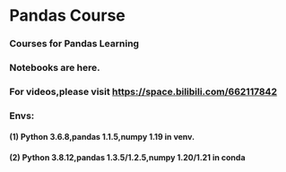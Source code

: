 # Pandas Course
### Courses for Pandas Learning
### Notebooks are here.
### For videos,please visit https://space.bilibili.com/662117842
### Envs: 
#### (1) Python 3.6.8,pandas 1.1.5,numpy 1.19 in venv. 
#### (2) Python 3.8.12,pandas 1.3.5/1.2.5,numpy 1.20/1.21 in conda 
